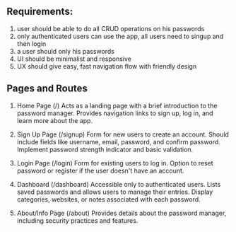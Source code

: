## Requirements:

1. user should be able to do all CRUD operations on his passwords
2. only authenticated users can use the app, all users need to singup and then login
3. a user should only his passwords
4. UI should be minimalist and responsive
5. UX should give easy, fast navigation flow with friendly design

## Pages and Routes

1. Home Page (/)
   Acts as a landing page with a brief introduction to the password manager.
   Provides navigation links to sign up, log in, and learn more about the app.

2. Sign Up Page (/signup)
   Form for new users to create an account.
   Should include fields like username, email, password, and confirm password.
   Implement password strength indicator and basic validation.

3. Login Page (/login)
   Form for existing users to log in.
   Option to reset password or register if the user doesn't have an account.

4. Dashboard (/dashboard)
   Accessible only to authenticated users.
   Lists saved passwords and allows users to manage their entries.
   Display categories, websites, or notes associated with each password.

5. About/Info Page (/about)
   Provides details about the password manager, including security practices and features.
